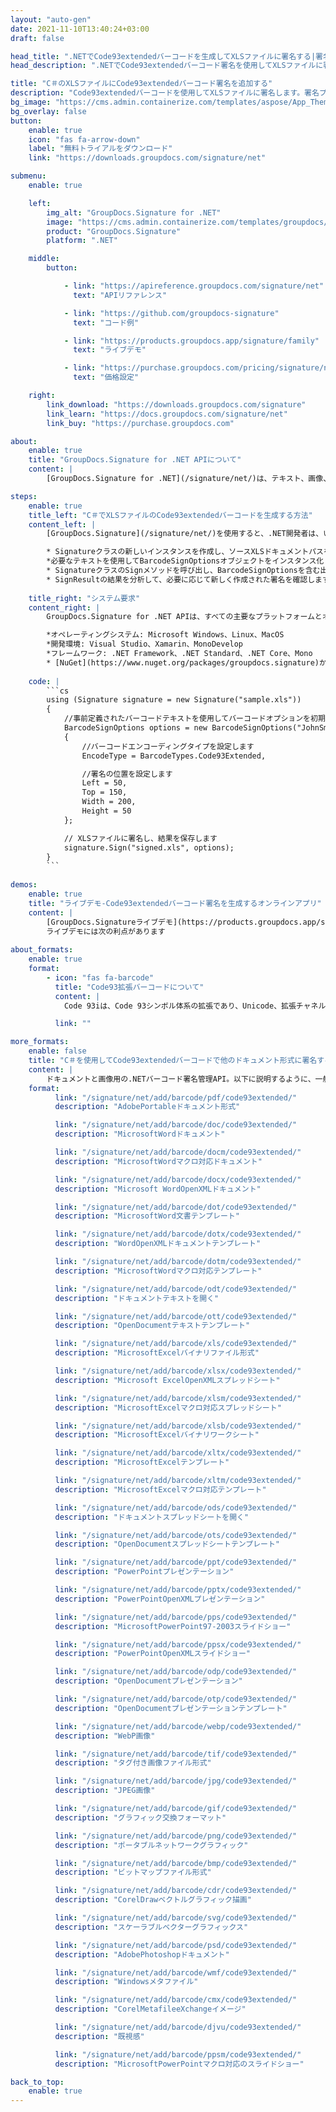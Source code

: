 ```yaml
---
layout: "auto-gen"
date: 2021-11-10T13:40:24+03:00
draft: false

head_title: ".NETでCode93extendedバーコードを生成してXLSファイルに署名する|署名文書"
head_description: ".NETでCode93extendedバーコード署名を使用してXLSファイルに署名する-人気のあるビジネスドキュメントや画像ファイル形式にバーコードを追加する."

title: "C＃のXLSファイルにCode93extendedバーコード署名を追加する"
description: "Code93extendedバーコードを使用してXLSファイルに署名します。署名プロパティを操作し、ニーズに合ったドキュメント内で高度な署名オプションを設定します."
bg_image: "https://cms.admin.containerize.com/templates/aspose/App_Themes/V3/images/bg/header1.png"
bg_overlay: false
button:
    enable: true
    icon: "fas fa-arrow-down"
    label: "無料トライアルをダウンロード"
    link: "https://downloads.groupdocs.com/signature/net"

submenu:
    enable: true

    left:
        img_alt: "GroupDocs.Signature for .NET"
        image: "https://cms.admin.containerize.com/templates/groupdocs/images/product-logos/90x90-noborder/groupdocs-signature-net.png"
        product: "GroupDocs.Signature"
        platform: ".NET"

    middle:
        button:

            - link: "https://apireference.groupdocs.com/signature/net"
              text: "APIリファレンス"

            - link: "https://github.com/groupdocs-signature"
              text: "コード例"

            - link: "https://products.groupdocs.app/signature/family"
              text: "ライブデモ"

            - link: "https://purchase.groupdocs.com/pricing/signature/net"
              text: "価格設定"

    right:
        link_download: "https://downloads.groupdocs.com/signature"
        link_learn: "https://docs.groupdocs.com/signature/net"
        link_buy: "https://purchase.groupdocs.com"

about:
    enable: true
    title: "GroupDocs.Signature for .NET APIについて"
    content: |
        [GroupDocs.Signature for .NET](/signature/net/)は、テキスト、画像、バーコード、スタンプ、フォームフィールド、QRコード、メタデータなどのさまざまな署名タイプを使用してデジタルドキュメントに電子署名するネイティブ.NETAPIです。ユーザーは、PDF、Microsoft Word、Excelワークシート、PowerPointプレゼンテーション、Adobe Photoshop、メタファイル、および画像ファイル形式内のデジタル署名を追加、編集、検証、削除、および検索でき、必要に応じて署名プロパティをカスタマイズするための追加サポートがあります。

steps:
    enable: true
    title_left: "C＃でXLSファイルのCode93extendedバーコードを生成する方法"
    content_left: |
        [GroupDocs.Signature](/signature/net/)を使用すると、.NET開発者は、いくつかの簡単な手順を実行することで、アプリケーション内のXLSファイルにCode93拡張バーコードを簡単に追加できます。

        * Signatureクラスの新しいインスタンスを作成し、ソースXLSドキュメントパスをコンストラクターパラメーターとして渡します。
        *必要なテキストを使用してBarcodeSignOptionsオブジェクトをインスタンス化し、EncodeTypeプロパティをCode93Extendedに設定します。
        * SignatureクラスのSignメソッドを呼び出し、BarcodeSignOptionsを含む出力XLSファイル名を渡します。
        * SignResultの結果を分析して、必要に応じて新しく作成された署名を確認します。
        
    title_right: "システム要求"
    content_right: |
        GroupDocs.Signature for .NET APIは、すべての主要なプラットフォームとオペレーティングシステムでサポートされています。以下のコードを実行する前に、システムに次の前提条件がインストールされていることを確認してください。

        *オペレーティングシステム: Microsoft Windows、Linux、MacOS
        *開発環境: Visual Studio、Xamarin、MonoDevelop
        *フレームワーク: .NET Framework、.NET Standard、.NET Core、Mono
        * [NuGet](https://www.nuget.org/packages/groupdocs.signature)からGroupDocs.Signaturefor.NETの最新バージョンをダウンロードします
        
    code: |
        ```cs
        using (Signature signature = new Signature("sample.xls"))
        {
            //事前定義されたバーコードテキストを使用してバーコードオプションを初期化します
            BarcodeSignOptions options = new BarcodeSignOptions("JohnSmith")
            {
                //バーコードエンコーディングタイプを設定します
                EncodeType = BarcodeTypes.Code93Extended,

                //署名の位置を設定します
                Left = 50,
                Top = 150,
                Width = 200,
                Height = 50
            };

            // XLSファイルに署名し、結果を保存します 
            signature.Sign("signed.xls", options);
        }
        ```
        
demos:
    enable: true
    title: "ライブデモ-Code93extendedバーコード署名を生成するオンラインアプリ"
    content: |
        [GroupDocs.Signatureライブデモ](https://products.groupdocs.app/signature/family)サイトにアクセスして、Code93extendedバーコードをXLSファイルに今すぐ追加してください。  
        ライブデモには次の利点があります
        
about_formats:
    enable: true
    format:
        - icon: "fas fa-barcode"
          title: "Code93拡張バーコードについて"
          content: |
            Code 93iは、Code 93シンボル体系の拡張であり、Unicode、拡張チャネル解釈（ECI）プロトコル、および追加のエラーチェック機能などのサポートが追加されています。コード93iは1999年に標準化され、線形シンボルの最高密度のデータエンコーディングの一部を提供します。

          link: ""

more_formats:
    enable: false
    title: "C＃を使用してCode93extendedバーコードで他のドキュメント形式に署名する"
    content: |
        ドキュメントと画像用の.NETバーコード署名管理API。以下に説明するように、一般的なファイル形式のいくつかにバーコード署名を追加します。
    format: 
          link: "/signature/net/add/barcode/pdf/code93extended/"
          description: "AdobePortableドキュメント形式"

          link: "/signature/net/add/barcode/doc/code93extended/"
          description: "MicrosoftWordドキュメント"

          link: "/signature/net/add/barcode/docm/code93extended/"
          description: "MicrosoftWordマクロ対応ドキュメント"

          link: "/signature/net/add/barcode/docx/code93extended/"
          description: "Microsoft WordOpenXMLドキュメント"

          link: "/signature/net/add/barcode/dot/code93extended/"
          description: "MicrosoftWord文書テンプレート"

          link: "/signature/net/add/barcode/dotx/code93extended/"
          description: "WordOpenXMLドキュメントテンプレート"

          link: "/signature/net/add/barcode/dotm/code93extended/"
          description: "MicrosoftWordマクロ対応テンプレート"       

          link: "/signature/net/add/barcode/odt/code93extended/"
          description: "ドキュメントテキストを開く"

          link: "/signature/net/add/barcode/ott/code93extended/"
          description: "OpenDocumentテキストテンプレート"

          link: "/signature/net/add/barcode/xls/code93extended/"
          description: "MicrosoftExcelバイナリファイル形式"

          link: "/signature/net/add/barcode/xlsx/code93extended/"
          description: "Microsoft ExcelOpenXMLスプレッドシート"

          link: "/signature/net/add/barcode/xlsm/code93extended/"
          description: "MicrosoftExcelマクロ対応スプレッドシート"

          link: "/signature/net/add/barcode/xlsb/code93extended/"
          description: "MicrosoftExcelバイナリワークシート"

          link: "/signature/net/add/barcode/xltx/code93extended/"
          description: "MicrosoftExcelテンプレート"

          link: "/signature/net/add/barcode/xltm/code93extended/"
          description: "MicrosoftExcelマクロ対応テンプレート"

          link: "/signature/net/add/barcode/ods/code93extended/"
          description: "ドキュメントスプレッドシートを開く"

          link: "/signature/net/add/barcode/ots/code93extended/"
          description: "OpenDocumentスプレッドシートテンプレート"

          link: "/signature/net/add/barcode/ppt/code93extended/"
          description: "PowerPointプレゼンテーション"

          link: "/signature/net/add/barcode/pptx/code93extended/"
          description: "PowerPointOpenXMLプレゼンテーション"

          link: "/signature/net/add/barcode/pps/code93extended/"
          description: "MicrosoftPowerPoint97-2003スライドショー"

          link: "/signature/net/add/barcode/ppsx/code93extended/"
          description: "PowerPointOpenXMLスライドショー"                              

          link: "/signature/net/add/barcode/odp/code93extended/"
          description: "OpenDocumentプレゼンテーション"

          link: "/signature/net/add/barcode/otp/code93extended/"
          description: "OpenDocumentプレゼンテーションテンプレート"

          link: "/signature/net/add/barcode/webp/code93extended/"
          description: "WebP画像"

          link: "/signature/net/add/barcode/tif/code93extended/"
          description: "タグ付き画像ファイル形式"

          link: "/signature/net/add/barcode/jpg/code93extended/"
          description: "JPEG画像"

          link: "/signature/net/add/barcode/gif/code93extended/"
          description: "グラフィック交換フォーマット"

          link: "/signature/net/add/barcode/png/code93extended/"
          description: "ポータブルネットワークグラフィック"

          link: "/signature/net/add/barcode/bmp/code93extended/"
          description: "ビットマップファイル形式"

          link: "/signature/net/add/barcode/cdr/code93extended/"
          description: "CorelDrawベクトルグラフィック描画"

          link: "/signature/net/add/barcode/svg/code93extended/"
          description: "スケーラブルベクターグラフィックス"

          link: "/signature/net/add/barcode/psd/code93extended/"
          description: "AdobePhotoshopドキュメント"

          link: "/signature/net/add/barcode/wmf/code93extended/"
          description: "Windowsメタファイル"        

          link: "/signature/net/add/barcode/cmx/code93extended/"
          description: "CorelMetafileeXchangeイメージ"

          link: "/signature/net/add/barcode/djvu/code93extended/"
          description: "既視感"

          link: "/signature/net/add/barcode/ppsm/code93extended/"
          description: "MicrosoftPowerPointマクロ対応のスライドショー"

back_to_top:
    enable: true
---
```

